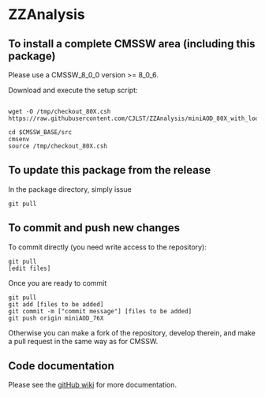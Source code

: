 ZZAnalysis
==========

To install a complete CMSSW area (including this package)
------------------------------
Please use a CMSSW_8_0_0 version >= 8_0_6.

Download and execute the setup script:
```

wget -O /tmp/checkout_80X.csh https://raw.githubusercontent.com/CJLST/ZZAnalysis/miniAOD_80X_with_loose_ele/checkout_80X.csh

cd $CMSSW_BASE/src
cmsenv
source /tmp/checkout_80X.csh
```

To update this package from the release
------------------------------------------
In the package directory, simply issue
```
git pull
```

To commit and push new changes
------------------------------
To commit directly (you need write access to the repository):
```
git pull
[edit files]
```
Once you are ready to commit
```
git pull
git add [files to be added]
git commit -m ["commit message"] [files to be added]
git push origin miniAOD_76X
```

Otherwise you can make a fork of the repository, develop therein, and make a pull request in the same way as for CMSSW.

Code documentation
------------------
Please see the [gitHub wiki](https://github.com/CJLST/ZZAnalysis) for more documentation.
